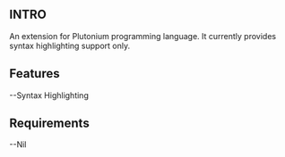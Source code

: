## INTRO
An extension for Plutonium programming language. It currently provides syntax highlighting
support only. 

## Features
--Syntax Highlighting
## Requirements
--Nil